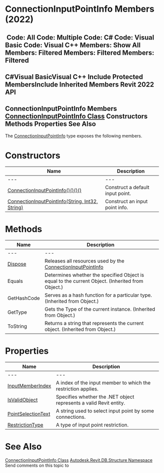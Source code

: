 # ConnectionInputPointInfo Members (2022)

﻿
 Code: All Code: Multiple Code: C# Code: Visual Basic Code: Visual C++  Members: Show All Members: Filtered Members: Filtered Members: Filtered   
---  
C#Visual BasicVisual C++
Include Protected MembersInclude Inherited Members
Revit 2022 API  
---  
ConnectionInputPointInfo Members  
[ConnectionInputPointInfo Class](1a44f5bf-0f28-e1f6-0085-e35bec49d5c6.md "ConnectionInputPointInfo Class") Constructors Methods Properties See Also  
---  
The [ConnectionInputPointInfo](1a44f5bf-0f28-e1f6-0085-e35bec49d5c6.md "ConnectionInputPointInfo Class") type exposes the following members.
# Constructors
| Name | Description |
| --- | --- |
| --- | --- | --- |
| [ConnectionInputPointInfo()()()()](67a8f4c0-9b01-adc7-04bd-85600761908c.md "ConnectionInputPointInfo Constructor") | Construct a default input point. |
| [ConnectionInputPointInfo(String, Int32, String)](899c0ac6-5eb9-370c-7947-8e3151ca7622.md "ConnectionInputPointInfo Constructor \(String, Int32, String\)") | Construct an input point info. |

# Methods
| Name | Description |
| --- | --- |
| --- | --- | --- |
| [Dispose](0cd5f375-65a6-315c-677d-79e71468a587.md "Dispose Method") | Releases all resources used by the [ConnectionInputPointInfo](1a44f5bf-0f28-e1f6-0085-e35bec49d5c6.md "ConnectionInputPointInfo Class") |
| Equals | Determines whether the specified Object is equal to the current Object. (Inherited from Object.) |
| GetHashCode | Serves as a hash function for a particular type.  (Inherited from Object.) |
| GetType | Gets the Type of the current instance. (Inherited from Object.) |
| ToString | Returns a string that represents the current object. (Inherited from Object.) |

# Properties
| Name | Description |
| --- | --- |
| --- | --- | --- |
| [InputMemberIndex](4553dfd7-a7e9-d91d-db18-c1d98a66734c.md "InputMemberIndex Property") | A index of the input member to which the restriction applies. |
| [IsValidObject](061f00e9-3ee5-48b0-c75c-9736877d3179.md "IsValidObject Property") | Specifies whether the .NET object represents a valid Revit entity. |
| [PointSelectionText](b4c28e55-d903-a7d4-0e99-ded1892d544c.md "PointSelectionText Property") | A string used to select input point by some connections. |
| [RestrictionType](baf12ef1-5ba8-6a7b-da71-04d1676d8dd6.md "RestrictionType Property") | A type of input point restriction. |

# See Also
[ConnectionInputPointInfo Class](1a44f5bf-0f28-e1f6-0085-e35bec49d5c6.md "ConnectionInputPointInfo Class")
[Autodesk.Revit.DB.Structure Namespace](d586b341-f687-9d90-e96d-255806b7d4fc.md "Autodesk.Revit.DB.Structure Namespace")
Send comments on this topic to 
